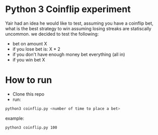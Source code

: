 # Python 3 Coinflip experiment

Yair had an idea he would like to test, assuming you have a coinflip bet, 
what is the best strategy to win assuming losing streaks are statiscally uncommon.
we decided to test the following:

- bet on amount X
- if you lose bet is: X * 2
- if you don't have enough money bet everything (all in)
- if you win bet X

# How to run

- Clone this repo 
- run: 
```bash
python3 coinflip.py <number of time to place a bet>
```

example:
```bash
python3 coinflip.py 100
```

